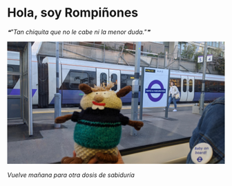 # Hola, soy Rompiñones

<!--STARTS_HERE_QUOTE_README-->
<i>❝"Tan chiquita que no le cabe ni la menor duda."❞</i>
<!--ENDS_HERE_QUOTE_README-->

<!--START_SECTION:update_image-->
![alt text](https://raw.githubusercontent.com/focaalvarez/rompinones/main/.github/images/IMG_20220417_194138.jpg?raw=true)
<!--END_SECTION:update_image-->

*Vuelve mañana para otra dosis de sabiduría*
